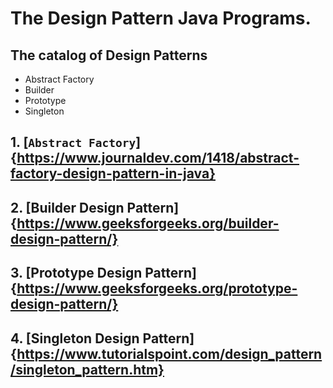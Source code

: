 # The Design Pattern Java Programs.

## The catalog of Design Patterns

 - Abstract Factory
 - Builder
 - Prototype
 - Singleton
 
## 1. [`Abstract Factory`]{https://www.journaldev.com/1418/abstract-factory-design-pattern-in-java}

## 2. [Builder Design Pattern]{https://www.geeksforgeeks.org/builder-design-pattern/}

## 3. [Prototype Design Pattern]{https://www.geeksforgeeks.org/prototype-design-pattern/}

## 4. [Singleton Design Pattern]{https://www.tutorialspoint.com/design_pattern/singleton_pattern.htm}




